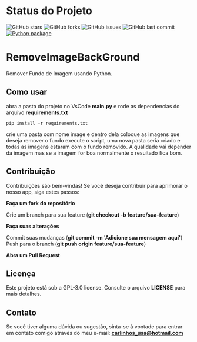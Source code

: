 # Status do Projeto

![GitHub stars](https://img.shields.io/github/stars/weberson22/RemoveImageBackGround.svg?style=social&label=Stars)
![GitHub forks](https://img.shields.io/github/forks/weberson22/RemoveImageBackGround.svg?style=social&label=Forks)
![GitHub issues](https://img.shields.io/github/issues/weberson22/RemoveImageBackGround.svg)
![GitHub last commit](https://img.shields.io/github/last-commit/weberson22/RemoveImageBackGround.svg)
[![Python package](https://github.com/weberson22/RemoveImageBackGround/actions/workflows/python-package.yml/badge.svg)](https://github.com/weberson22/RemoveImageBackGround/actions/workflows/python-package.yml)

# RemoveImageBackGround
Remover Fundo de Imagem usando Python.

## Como usar

abra a pasta do projeto no VsCode **main.py**
e rode as dependencias do arquivo **requirements.txt**
```
pip install -r requirements.txt

```
crie uma pasta com nome image
e dentro dela coloque as imagens que deseja remover o fundo
execute o script, uma nova pasta seria criado e todas as imagens estaram com o fundo removido.
A qualidade vai depender da imagem mas se a imagem for boa normalmente o resultado fica bom.

## Contribuição
Contribuições são bem-vindas! Se você deseja contribuir para aprimorar o nosso app, siga estes passos:

**Faça um fork do repositório**  

Crie um branch para sua feature (**git checkout -b feature/sua-feature**)  

**Faça suas alterações**  

Commit suas mudanças (**git commit -m 'Adicione sua mensagem aqui'**)  
Push para o branch (**git push origin feature/sua-feature**)  

**Abra um Pull Request**

## Licença
Este projeto está sob a GPL-3.0 license. Consulte o arquivo **LICENSE** para mais detalhes.

## Contato
Se você tiver alguma dúvida ou sugestão, sinta-se à vontade para entrar em contato comigo através do meu e-mail: **carlinhos_usa@hotmail.com**
